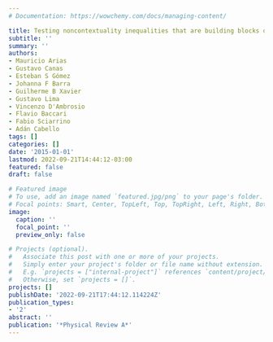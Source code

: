 ```yaml
---
# Documentation: https://wowchemy.com/docs/managing-content/

title: Testing noncontextuality inequalities that are building blocks of quantum correlations
subtitle: ''
summary: ''
authors:
- Mauricio Arias
- Gustavo Canas
- Esteban S Gómez
- Johanna F Barra
- Guilherme B Xavier
- Gustavo Lima
- Vincenzo D'Ambrosio
- Flavio Baccari
- Fabio Sciarrino
- Adán Cabello
tags: []
categories: []
date: '2015-01-01'
lastmod: 2022-09-21T14:44:12-03:00
featured: false
draft: false

# Featured image
# To use, add an image named `featured.jpg/png` to your page's folder.
# Focal points: Smart, Center, TopLeft, Top, TopRight, Left, Right, BottomLeft, Bottom, BottomRight.
image:
  caption: ''
  focal_point: ''
  preview_only: false

# Projects (optional).
#   Associate this post with one or more of your projects.
#   Simply enter your project's folder or file name without extension.
#   E.g. `projects = ["internal-project"]` references `content/project/deep-learning/index.md`.
#   Otherwise, set `projects = []`.
projects: []
publishDate: '2022-09-21T17:44:12.114224Z'
publication_types:
- '2'
abstract: ''
publication: '*Physical Review A*'
---
```

